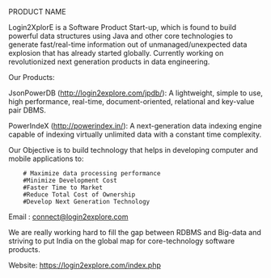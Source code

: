 PRODUCT NAME 
 
Login2XplorE  is a Software Product Start-up, which is found to build powerful data structures using Java and other core technologies to generate fast/real-time information out of unmanaged/unexpected data explosion that has already started globally.
Currently working on revolutionized next generation products in data engineering.

Our Products:

JsonPowerDB (http://login2explore.com/jpdb/):
A lightweight, simple to use, high performance, real-time, document-oriented, relational and key-value pair DBMS.

PowerIndeX (http://powerindex.in/):
A next-generation data indexing engine capable of indexing virtually unlimited data with a constant time complexity.

Our Objective is to build technology that helps in developing computer and mobile applications to: 

        # Maximize data processing performance
        #Minimize Development Cost
        #Faster Time to Market
        #Reduce Total Cost of Ownership
        #Develop Next Generation Technology 

Email : connect@login2explore.com

We are really working hard to fill the gap between RDBMS and Big-data and striving to put India on the global map for core-technology software products.

Website: https://login2explore.com/index.php

